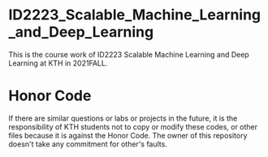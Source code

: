 # ID2223_Scalable_Machine_Learning_and_Deep_Learning
This is the course work of ID2223 Scalable Machine Learning and Deep Learning at KTH in 2021FALL.
# Honor Code
If there are similar questions or labs or projects in the future, it is the responsibility of KTH students not to copy or modify these codes, or other files because it is against the Honor Code. The owner of this repository doesn't take any commitment for other's faults.

